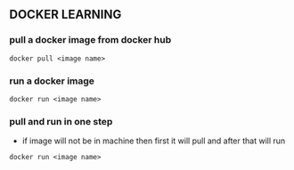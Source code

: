## DOCKER LEARNING

### pull a docker image from docker hub
```docker pull <image name>```

### run a docker image
```docker run <image name>```

### pull and run in one step
- if image will not be in machine then first it will pull and after that will run

```docker run <image name>```

